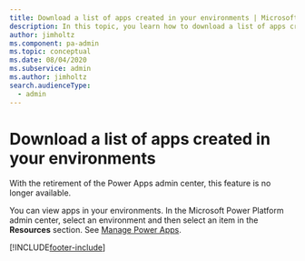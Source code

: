 ```yaml
---
title: Download a list of apps created in your environments | Microsoft Docs
description: In this topic, you learn how to download a list of apps created in your environments.
author: jimholtz
ms.component: pa-admin
ms.topic: conceptual
ms.date: 08/04/2020
ms.subservice: admin
ms.author: jimholtz
search.audienceType: 
  - admin
---
```


# Download a list of apps created in your environments

With the retirement of the Power Apps admin center, this feature is no longer available.

You can view apps in your environments. In the Microsoft Power Platform admin center, select an environment and then select an item in the **Resources** section. See [Manage Power Apps](admin-manage-apps.md#manage-power-apps). 



[!INCLUDE[footer-include](../includes/footer-banner.md)]
